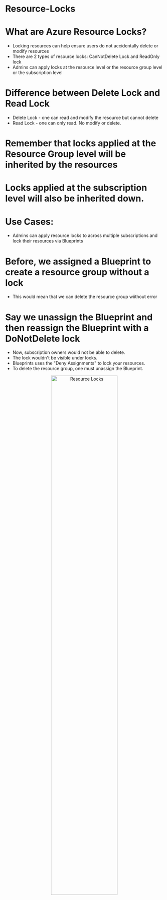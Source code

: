 # Resource-Locks

# What are Azure Resource Locks?
- Locking resources can help ensure users do not accidentally delete or modify resources
- There are 2 types of resource locks: CanNotDelete Lock and ReadOnly lock
- Admins can apply locks at the resource level or the resource group level or the subscription level


# Difference between Delete Lock and Read Lock
- Delete Lock - one can read and modify the resource but cannot delete
- Read Lock - one can only read. No modify or delete.

# Remember that locks applied at the Resource Group level will be inherited by the resources
# Locks applied at the subscription level will also be inherited down.

# Use Cases:
- Admins can apply resource locks to across multiple subscriptions and lock their resources via Blueprints


# Before, we assigned a Blueprint to create a resource group without a lock
- This would mean that we can delete the resource group wiithout error


# Say we unassign the Blueprint and then reassign the Blueprint with a DoNotDelete lock
- Now, subscription owners would not be able to delete.
- The lock wouldn't be visible under locks. 
- Blueprints uses the "Deny Assignments" to lock your resources.
- To delete the resource group, one must unassign the Blueprint.

<p align="center">
  
<img src="https://user-images.githubusercontent.com/104326475/175822371-82070a59-9c1e-4297-8121-5c91a1b878f4.png" height="65%" width="65%" alt="Resource Locks"/>

<p/>

